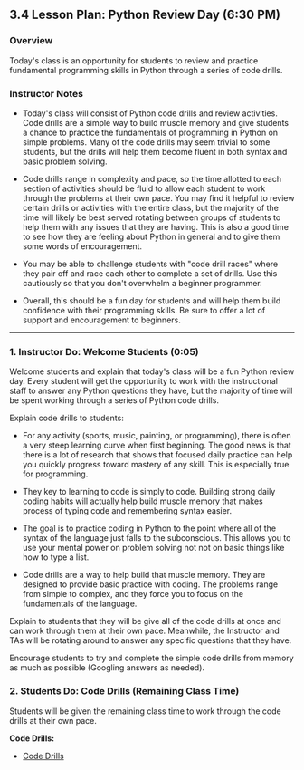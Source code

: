## 3.4 Lesson Plan: Python Review Day (6:30 PM)

### Overview

Today's class is an opportunity for students to review and practice fundamental programming skills in Python through a series of code drills.

### Instructor Notes

* Today's class will consist of Python code drills and review activities. Code drills are a simple way to build muscle memory and give students a chance to practice the fundamentals of programming in Python on simple problems. Many of the code drills may seem trivial to some students, but the drills will help them become fluent in both syntax and basic problem solving.

* Code drills range in complexity and pace, so the time allotted to each section of activities should be fluid to allow each student to work through the problems at their own pace. You may find it helpful to review certain drills or activities with the entire class, but the majority of the time will likely be best served rotating between groups of students to help them with any issues that they are having. This is also a good time to see how they are feeling about Python in general and to give them some words of encouragement.

* You may be able to challenge students with "code drill races" where they pair off and race each other to complete a set of drills. Use this cautiously so that you don't overwhelm a beginner programmer.

* Overall, this should be a fun day for students and will help them build confidence with their programming skills. Be sure to offer a lot of support and encouragement to beginners.

- - -

### 1. Instructor Do: Welcome Students (0:05)

Welcome students and explain that today's class will be a fun Python review day. Every student will get the opportunity to work with the instructional staff to answer any Python questions they have, but the majority of time will be spent working through a series of Python code drills.

Explain code drills to students:

* For any activity (sports, music, painting, or programming), there is often a very steep learning curve when first beginning. The good news is that there is a lot of research that shows that focused daily practice can help you quickly progress toward mastery of any skill. This is especially true for programming.

* They key to learning to code is simply to code. Building strong daily coding habits will actually help build muscle memory that makes process of typing code and remembering syntax easier.

* The goal is to practice coding in Python to the point where all of the syntax of the language just falls to the subconscious. This allows you to use your mental power on problem solving not not on basic things like how to type a list.

* Code drills are a way to help build that muscle memory. They are designed to provide basic practice with coding. The problems range from simple to complex, and they force you to focus on the fundamentals of the language.

Explain to students that they will be give all of the code drills at once and can work through them at their own pace. Meanwhile, the Instructor and TAs will be rotating around to answer any specific questions that they have.

Encourage students to try and complete the simple code drills from memory as much as possible (Googling answers as needed).


### 2. Students Do: Code Drills (Remaining Class Time)

Students will be given the remaining class time to work through the code drills at their own pace.

**Code Drills:**

* [Code Drills](Activities/)
